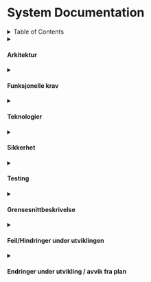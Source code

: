 # System Documentation

<details>
  <summary>Table of Contents</summary>
  <ul>
    <li>
      <details>
          <summary><a href="#about-the-project">About The Project</a></summary>
        <ul>
          <li><a href="#built-with">Built With</a></li>
        </ul>
      </details>
    </li>
    <li>
      <a href="#getting-started">Getting Started</a>
      <ul>
        <li><a href="#prerequisites">Prerequisites</a></li>
        <li><a href="#installation">Installation</a></li>
      </ul>
    </li>
  </ul>
</details>


<details>
  <summary><h4>Arkitektur</h4></summary>
    
- [Layout](https://www.figma.com/file/Tx8VgFlesvwddki1t5iBjc/Handleliste?type=design&node-id=0%3A1&mode=design&t=GO6XAJTYVCoCmlUx-1)
- [Tabellstruktur](https://drawsql.app/teams/arvid/diagrams/tabellstruktur)

  <details>
    <summary><h5>Views:</h5></summary>
  
    <table>
          <tr>
            <th>View Navn</th>
            <th>Beskrivelse</th>
            <th>Kode</th>
          </tr>
          <tr>
            <td>aviw_ArvidWedtstein_MyShoppingLists</td>
            <td>
              View for å begrense hvem som ser hvilke handelister.<br>
              Dette viewet tar med seg prosent fullført, hvem listen har blitt delt med for å vise "Shared with" på fremsiden som JSON.<br>
              Legger også til alle som har fått tildelt handelisten i søkekolonnen.
            </td>
            <td>
             <img src="https://github.com/ArvidWedtstein/Fagproove/assets/71834553/78e0cd7e-7fe2-4b99-acac-f2afabc8d5be" width="48" />
            </td>
          </tr>
          <tr>
            <td>aviw_ArvidWedtstein_ShoppingListsItems</td>
            <td>
              Eksisterer for å få med de siste relevante kolonnene for Søke kolonnen, i tilleg til å få med bilde, navn og kategori på varen.<br>
              Brukes på siden for å vise handelistens innhold.
            </td>
            <td>
              <img src="https://github.com/ArvidWedtstein/Fagproove/assets/71834553/c363a359-f5e9-4d78-bbd4-8a770cb1223d" width="48" />
            </td>
          </tr>
          <tr>
            <td>aviw_ArvidWedtstein_ShoppingListsSharedWith</td>
            <td>
              Dette viewet eksisterer bare for å få med navn på hvem handelisten(e) er delt med.
            </td>
            <td>
             <img src="https://github.com/ArvidWedtstein/Fagproove/assets/71834553/2227c50f-03d3-442e-bb12-4c9148468b34" width="48" />
            </td>
          </tr>
          <tr>
            <td>aviw_ArvidWedtstein_GoodsLkp</td>
            <td>
              Dette viewet eksisterer bare som datasource for lookupen til å legge til ny vare.<br>
              Viewet tar seg seg dine "personlige" varer so mdu har laget, samt de som eventuelt ble laget av noen i samme handleliste som du er en del av.</td>
            <td>
             <img src="https://github.com/ArvidWedtstein/Fagproove/assets/71834553/c3ef58bb-21f0-4365-803a-30da0d99d051" width="48" />
            </td>
          </tr>
        </table>
      </details>
  </details>
<details>
  <summary><h4>Funksjonelle krav</h4></summary>
    
- Mulighet for registrering og innlogging for brukere.
- Støtte for flere lister.
- Må være lett for brukeren å vite hva som er handlet, og hva som gjenstår.
</details>
<details>
  <summary><h4>Teknologier</h4></summary>
    
- Appframe 365 (NT)
- [Bootstrap](https://getbootstrap.com/docs/5.0/getting-started/introduction/)
- [Bootstrap Icons](https://icons.getbootstrap.com)
- Vue
- ArkDashboard Database (for bilder)
</details>
<details>
  <summary><h4>Sikkerhet</h4></summary>
    
Sikkerhet er løst ved hjelp av Appframe roller og moduler.
Bruker får tildelt en rolle. Rollen er koblet til en egen modul som da gir brukeren tilgang til appen(e) og tabellene.
![image](https://github.com/ArvidWedtstein/Fagproove/assets/71834553/0a9f2864-7bc9-4ea0-9a3f-412339a1ea1f)
![image](https://github.com/ArvidWedtstein/Fagproove/assets/71834553/8647a516-2559-4f8b-9969-6d4cdfa02892)

For tilgangsstyring så er sql triggere brukt.<br>
Disse sørger for at ikke hvem som helst får lov å legge til, oppdatere eller slette rader.

<table>
        <tr>
          <th>Tabell</th>
          <th>Regler Insert</th>
          <th>Regler Update</th>
          <th>Regler Delete</th>
          <th>Bilder</th>
        </tr>
        <tr>
          <td>atbl_ArvidWedtstein_Goods</td>
          <td>
            Kun brukere som har tabellen i permissiontables får lov å slette/redigere/legge til her.
          </td>
          <td>
            Kun brukere som har tabellen i permissiontables får lov å slette/redigere/legge til her.
          </td>
          <td>
            Kun brukere som har tabellen i permissiontables får lov å slette/redigere/legge til her.
          </td>
          <td>
           <img
              src="https://github.com/ArvidWedtstein/Fagproove/assets/71834553/2873e437-e421-4458-9430-ba7c4a84ec3e"
              width="48"
            />
            <img
              src="https://github.com/ArvidWedtstein/Fagproove/assets/71834553/633879f7-b9e1-4496-aa92-c3ce4f9fac41"
              width="48"
            />
            <img
              src="https://github.com/ArvidWedtstein/Fagproove/assets/71834553/d2f2a337-c603-4263-8f64-2d90ffae3293"
              width="48"
            />
          </td>
        </tr>
        <tr>
          <td>atbl_ArvidWedtstein_ShoppingLists</td>
          <td>
          <p>
            Kun brukere som har tabellen i permissiontables får lov å legge til her.
          </p>
          </td>
          <td>
          <p>
            For oppdatering så må du eie handelisten som oppdateres, eller ha fått den tildelt i tillegg til å ha tilgang til å gjøre endringer her.<br>
          </p>
          </td>
          <td>
          <p>
            For å slette må du eie handelisten.
          </p>
          </td>
          <td>
           <img
              src="https://github.com/ArvidWedtstein/Fagproove/assets/71834553/f6b4e821-d8fc-4dd1-9c82-d10f34640797"
              width="48"
            />
            <img
              src="https://github.com/ArvidWedtstein/Fagproove/assets/71834553/ad05a4e4-7203-4428-a7f2-cc4725b8f09c"
              width="48"
            />
            <img
              src="https://github.com/ArvidWedtstein/Fagproove/assets/71834553/a336b9dd-d08b-4f91-85e5-c8fed418ea0c"
              width="48"
            />
          </td>
        </tr>
        <tr>
          <td>atbl_ArvidWedtstein_ShoppingListsItems</td>
          <td>
           For å kunne legge til her må brukeren være en del av handelisten eller fått den tildelt og i tillegg ha tilgang til å gjøre endringer.<br>
          </td>
           <td>
            For å kunne legge til her må brukeren være en del av handelisten eller fått den tildelt og i tillegg ha tilgang til å gjøre endringer.<br>
          </td>
           <td>
           For å kunne legge til her må brukeren være en del av handelisten eller fått den tildelt og i tillegg ha tilgang til å gjøre endringer gjennom permissiontables
          </td>
          <td>
           <img
              src="https://github.com/ArvidWedtstein/Fagproove/assets/71834553/45b96cc2-70db-4237-a26c-0cdef9045487"
              width="48"
            />
            <img
              src="https://github.com/ArvidWedtstein/Fagproove/assets/71834553/fafacb52-2b96-49e8-b5f6-2cbed1a1b3c2"
              width="48"
            />
            <img
              src="https://github.com/ArvidWedtstein/Fagproove/assets/71834553/dbb916e3-f86d-4276-bc18-7009d7eeaead"
              width="48"
            />
          </td>
        </tr>
        <tr>
          <td>atbl_ArvidWedtstein_ShoppingListsSharedWith</td>
          <td>
            Bare brukere som eier handelisten kan dele den videre.
          </td>
          <td>
             Bare brukere som eier handelisten kan oppdatere hvem som skal kunne se den.
          </td>
          <td>
            Bare brukere som eier handelisten kan fjerne delte folk.
          </td>
          <td>
           <img
              src="https://github.com/ArvidWedtstein/Fagproove/assets/71834553/235ab8bc-1b15-440f-98cb-6d934c7adefd"
              width="48"
            />
            <img
              src="https://github.com/ArvidWedtstein/Fagproove/assets/71834553/07b90565-1e37-436d-812c-8bcbdfb9be80"
              width="48"
            />
            <img
              src="https://github.com/ArvidWedtstein/Fagproove/assets/71834553/dac51ae5-5540-4e60-bdb5-f7a31f3c0a78"
              width="48"
            />
          </td>
        </tr>
      </table>
</details>
<details>
  <summary><h4>Testing</h4></summary>
    
For å sikre kvalitet på appen(e), har jeg laget en [Testrapport](https://github.com/ArvidWedtstein/Fagproove/blob/main/Test_Report.md) der jeg har gått over funksjonene i appen.

</details>
<details>
  <summary><h4>Grensesnittbeskrivelse</h4></summary>

- For beskrivelse hvordan applikasjonen brukes se:
  [Brukerveiledning](https://github.com/ArvidWedtstein/Fagproove/wiki)

- Under finner du beskrivelse av funksjonaliteten sammen med litt kode:

    <details>
      <summary>
        <h5>Hoved Side</h5>
      </summary>
      <table>
        <tr>
          <th>Funksjoner</th>
          <th>Beskrivelse</th>
          <th>Kode</th>
          <th>Bilder</th>
        </tr>
        <tr>
          <td>Opprette ny handleliste</td>
          <td>
          <p>
            Her vil bruker kunne opprette ny handeliste. <br>
            Rett er løst med å kalle på en funksjon med -1 index for å lage ny rad. (Bilde 1).<br>
            Funksjonen setter da indeksen på datasourcen til indeksen fra parameteren og setter CreateNewRef verdien til true.<br>
            Indeksen settes for å kunne redigere rett rad i modalen eller for at den ikke skal vise en annen verdi når en lager ny liste siden denne funksjonen brukes til å både opprette og redigere handeliste (bilde 2). <br>
            CreateNewRef brukes for å justere på modal tittel og lagringsknappen avhengig om bruker skal opprette eller redigere (bilde 3).
          </p>
          </td>
          <td>
          <img
              src="https://github.com/ArvidWedtstein/Fagproove/assets/71834553/b947ce12-290c-414b-aceb-fc4d5aa65b3e"
              width="48"
            />
            <img
              src="https://github.com/ArvidWedtstein/Fagproove/assets/71834553/a666985a-2cd5-4afc-b32b-540a0de20924"
              width="48"
            />
            <img
              src="https://github.com/ArvidWedtstein/Fagproove/assets/71834553/188f3c55-8baa-47da-bdc3-b784847bae06"
              width="48"
            />
          </td>
          <td>
            <img
              src="https://github.com/ArvidWedtstein/Fagproove/assets/71834553/0e7025e5-3653-4cb3-8b30-7a2a24dc85a4"
              width="48"
            />
            <img
              src="https://github.com/ArvidWedtstein/Fagproove/assets/71834553/54504e25-327b-41a7-882f-655ba58521e8"
              width="48"
            />
            <img
              src="https://github.com/ArvidWedtstein/Fagproove/assets/71834553/084497fa-64c4-493d-aafb-babf1261a1c2"
              width="48"
            />
            <img
              src="https://github.com/ArvidWedtstein/Fagproove/assets/71834553/3012eb71-ba13-4c74-b8fb-398c4d633f3f"
              width="48"
            />
          </td>
        </tr>
        <tr>
          <td>Redigere handleliste</td>
          <td>
            Redigering av handeliste gjøres gjennom en dropdown meny (bilde 1).<br>
            Denne kaller på samme funksjon som når en lager ny handeliste, bare med indeksen til nåværende rad (bilde 2).<br>
            En modal med mulighet for å redigere navn og delte personer åpnes (se bilde 3). 
          </td>
          <td>
          <img
              src="https://github.com/ArvidWedtstein/Fagproove/assets/71834553/d2a2591d-0be2-4e27-aac4-cd32a208e47c"
              width="48"
            />
            <img
              src="https://github.com/ArvidWedtstein/Fagproove/assets/71834553/a1588061-4658-4a0f-85db-fd64211f927e"
              width="48"
            />
            <img
              src="https://github.com/ArvidWedtstein/Fagproove/assets/71834553/277a1761-802b-46fe-b010-97547a613129"
              width="48"
            />
          </td>
          <td>
            <img
              src="https://github.com/ArvidWedtstein/Fagproove/assets/71834553/c78bce06-b51e-4664-81ce-bd59797676a3"
              width="48"
            />
            <img
              src="https://github.com/ArvidWedtstein/Fagproove/assets/71834553/8222b7f4-1c07-43ef-8bef-5bc514e5ea5d"
              width="48"
            />
            <img
              src="https://github.com/ArvidWedtstein/Fagproove/assets/71834553/8142659b-ea2f-407b-89db-227c635bb02d"
              width="48"
            />
            <img
              src="https://github.com/ArvidWedtstein/Fagproove/assets/71834553/8142659b-ea2f-407b-89db-227c635bb02d"
              width="48"
            />
          </td>
        </tr>
        <tr>
          <td>Slette handeliste.</td>
          <td>
            Sletting av handeliste foregår gjennom en dropdown (samme som brukes for å redigere) (se bilde 1).<br>
            Delete knappen i dropdownen trigger en funksjon som ber brukeren bekrefte sletting av handelisten (for å unngå sletting med uhell) (se bilde 2).<br>
            Trykker brukeren ok, så slettes raden fra tabellen.
          </td>
          <td>
            <img
              src="https://github.com/ArvidWedtstein/Fagproove/assets/71834553/2026915c-2eee-4520-a18f-eef57390b681"
              width="48"
            />
            <img
              src="https://github.com/ArvidWedtstein/Fagproove/assets/71834553/368ee55d-433a-406a-beb4-25cb107fde52"
              width="48"
            />
          </td>
          <td>
            <img
              src="https://github.com/ArvidWedtstein/Fagproove/assets/71834553/a6c8d8d0-d0f5-442b-b6fe-e8bd493b8ca7"
              width="48"
            />
            <img
              src="https://github.com/ArvidWedtstein/Fagproove/assets/71834553/2e6a912c-9351-4d41-b9ca-5c3db071880f"
              width="48"
            />
          </td>
        </tr>
        <tr>
          <td>Søkefelt</td>
          <td>
            Til søkefelt brukte jeg SearchInput componenten til appframe rammeverket.<br>
            Når inputen i søkefeltet endres kjøres en funksjon som setter filterobject på søkekolonnen til handeliste datasourcen.
            Søkekolonnen er de relevante feltene joinet sammen til en string i MyShoppingLists viewet.
          </td>
          <td>
            <img
              src="https://github.com/ArvidWedtstein/Fagproove/assets/71834553/8fff3a3c-fce1-4247-9530-26d6cb5f4d3e"
              width="48"
            />
            <img
              src="https://github.com/ArvidWedtstein/Fagproove/assets/71834553/3db02a23-8c26-461e-a683-aff983e289e2"
              width="48"
            />
            <img
              src="https://github.com/ArvidWedtstein/Fagproove/assets/71834553/7ec1ebcd-7f0e-4cec-b43a-c8d1913ba65f"
              width="48"
            />
          </td>
          <td>
            <img
              src="https://github.com/ArvidWedtstein/Fagproove/assets/71834553/426b1b4a-5bb8-4d6c-8fc1-97fad9141e97"
              width="48"
            />
            <img
              src="https://github.com/ArvidWedtstein/Fagproove/assets/71834553/30559206-592f-462b-8441-84e3257efa27"
              width="48"
            />
            <img
              src="https://github.com/ArvidWedtstein/Fagproove/assets/71834553/80db6e94-da5f-4ca3-9350-a78abedfdefe"
              width="48"
            />
            <img
              src="https://github.com/ArvidWedtstein/Fagproove/assets/71834553/15f7fd52-8bae-4999-9229-c197d30e443e"
              width="48"
            />
          </td>
        </tr>
      </table>
    </details>

  <details>
    <summary><h5>Detalje Side</h5></summary>

    <table>
        <tr>
          <th>Funksjoner</th>
          <th>Beskrivelse</th>
          <th>Kode</th>
          <th>Bilder</th>
        </tr>
      <tr>
          <td>Legge til ny vare</td>
          <td></td>
          <td></td>
          <td> 
            <img src="https://github.com/ArvidWedtstein/Fagproove/assets/71834553/794e30d6-f025-4296-a0a2-8878ea04a12d" width="48">
            <img src="https://github.com/ArvidWedtstein/Fagproove/assets/71834553/0ef658d4-e8b8-4df6-8b88-b097a37a6557" width="48">
            <img src="https://github.com/ArvidWedtstein/Fagproove/assets/71834553/001e2abb-622e-46b2-a9d7-73f106f259be" width="48">
            <img src="https://github.com/ArvidWedtstein/Fagproove/assets/71834553/f5d89137-e652-418d-9598-49f97575d48a" width="48">
            <img src="https://github.com/ArvidWedtstein/Fagproove/assets/71834553/70cf9d8f-06ce-4e38-b09f-c6258b86815b" width="48">
          </td>
        </tr>
       <tr>
          <td>Opprette ny vare</td>
          <td>Brukeren skal kunne opprette ny vare ved å trykke på "create new item" checkboksen i ny vare dialogen. Brukeren skal ha kunne skrive inn navnet på ønsket vare og så fortsette som vanlig. Varen skal da være tilgjengelig når brukeren legger til nye varer i senere tid.</td>
          <td></td>
          <td> 
            <img src="https://github.com/ArvidWedtstein/Fagproove/assets/71834553/3f8ff043-5961-44b8-8969-75f6c5df0484" width="48">
            <img src="https://github.com/ArvidWedtstein/Fagproove/assets/71834553/2e29d3e4-8319-43f1-aa28-33f82ddd0710" width="48">
            <img src="https://github.com/ArvidWedtstein/Fagproove/assets/71834553/7c938445-fc65-4476-b621-dadf76a5af80" width="48">
          </td>
        </tr>
      <tr>
          <td>Redigere vare</td>
          <td>Brukeren skal kunne redigere antall, vare og enhet ved redigering av varen.</td>
          <td></td>
          <td> 
            <img src="https://github.com/ArvidWedtstein/Fagproove/assets/71834553/fe44796c-b47b-494f-9720-36e0c9161fa7" width="48">
            <img src="https://github.com/ArvidWedtstein/Fagproove/assets/71834553/524b598d-c5c1-49a2-a428-5cc9658e9cec" width="48"> 
            <img src="https://github.com/ArvidWedtstein/Fagproove/assets/71834553/8d7dc36f-94e0-4e04-b9d0-c9bc0b49225f" width="48"> 
            <img src="https://github.com/ArvidWedtstein/Fagproove/assets/71834553/7da88d81-49fe-45a5-877e-37998d11e0c3" width="48">
          </td>
        </tr>
      <tr>
          <td>Slette vare</td>
          <td>
             Sletting av vare foregår gjennom en dropdown (samme som brukes for å redigere) (se bilde 1).<br>
            Delete knappen i dropdownen trigger en funksjon som ber brukeren bekrefte sletting av varen (for å unngå sletting med uhell) (se bilde 2).<br>
            Trykker brukeren ok, så slettes raden fra tabellen.
          </td>
          <td>
            <img src="https://github.com/ArvidWedtstein/Fagproove/assets/71834553/8f49989f-0c0e-4d92-8522-737951d06b91" width="48">
            <img src="https://github.com/ArvidWedtstein/Fagproove/assets/71834553/3760300e-13d3-4357-b4c4-4b816a2f4ef1" width="48">
          </td>
          <td> 
            <img src="https://github.com/ArvidWedtstein/Fagproove/assets/71834553/18d328e2-fa31-42ca-b42e-5b08ca6cedbc" width="48">
            <img src="https://github.com/ArvidWedtstein/Fagproove/assets/71834553/08a8ef3b-9db0-4db7-a592-ac501fd50c32" width="48">
          </td>
        </tr>
      <tr>
          <td>Krysse ut vare</td>
          <td>
            Utkryssing av varer skjer gjennom checkbox input som trigger checkItem funksjonen (se bilde 1).<br>
            Funksjonen sjekker om resten av varene i kategorien også er huket av, vis dette skulle være tilfellet, så slås kategorien sammen (se bilde 2)
          </td>
          <td>
            <img src="https://github.com/ArvidWedtstein/Fagproove/assets/71834553/a6e5e885-54dc-460f-95d9-1320ec01c750" width="48">
            <img src="https://github.com/ArvidWedtstein/Fagproove/assets/71834553/b74640e5-c974-4ed4-9336-1d6b40ad2d81" width="48">
          </td>
          <td> 
            <img src="https://github.com/ArvidWedtstein/Fagproove/assets/71834553/f4a798c0-711a-4199-878d-78d342929465" width="48">
            <img src="https://github.com/ArvidWedtstein/Fagproove/assets/71834553/93ec77d6-1ec6-45ef-b2bd-affaf94be0f6" width="48">
            <img src="https://github.com/ArvidWedtstein/Fagproove/assets/71834553/9f209cdd-3ab1-4e06-bd91-6ca5cda77e0a" width="48">
          </td>
        </tr>
         <tr>
          <td>Søkefelt</td>
          <td>
            Til søkefelt brukte jeg SearchInput componenten til appframe rammeverket (se bilde 1).<br>
            Når inputen i søkefeltet endres kjøres en funksjon som setter filterobject på søkekolonnen til handeliste datasourcen. (se bilde 2)<br>
            Søkekolonnen er de relevante feltene fra Goods tabellen joinet sammen til en string som en computed column (se bilde 3).<br>
            Denne kolonnen er videre joinet med andre relevante felt fra ShoppingListsItems tabellen (se bilde 4).
          </td>
          <td>
            <img src="https://github.com/ArvidWedtstein/Fagproove/assets/71834553/e8c5e29f-f5d3-43db-8f13-b9095579308c" width="48">
            <img src="https://github.com/ArvidWedtstein/Fagproove/assets/71834553/c9ce4ff5-95ab-450c-974e-bed835144a77" width="48">
            <img src="https://github.com/ArvidWedtstein/Fagproove/assets/71834553/ba1b8179-46b6-4d4f-a1b4-b71f72bccbab" width="48">
            <img src="https://github.com/ArvidWedtstein/Fagproove/assets/71834553/87a1a057-7b47-4dcf-b021-e4c50b8919d8" width="48">
          </td>
          <td> 
            <img src="https://github.com/ArvidWedtstein/Fagproove/assets/71834553/24c3e900-6529-4ddc-99ee-e0eab7b8b71b" width="48">
            <img src="https://github.com/ArvidWedtstein/Fagproove/assets/71834553/e2bf7d70-0551-4f91-b462-f8b691f79545" width="48">
            <img src="https://github.com/ArvidWedtstein/Fagproove/assets/71834553/7e1f8586-4a40-4050-b0bf-63563da6b091" width="48">
            <img src="https://github.com/ArvidWedtstein/Fagproove/assets/71834553/c01e2f6e-e70e-4d76-9808-39d82fb18b30" width="48">
            <img src="https://github.com/ArvidWedtstein/Fagproove/assets/71834553/9255288f-3d3a-4cde-8c74-4705dacd3406" width="48">
          </td>
        </tr>
    </table>
    </details> 
  </details>
  <details>
  <summary><h4>Feil/Hindringer under utviklingen</h4></summary>

</details>
  <details>
  <summary><h4>Endringer under utvikling / avvik fra plan</h4></summary>

</details>
